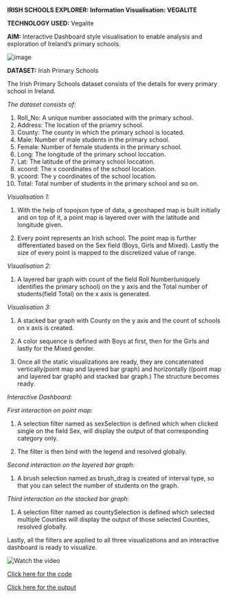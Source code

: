 **IRISH SCHOOLS EXPLORER: Information Visualisation: VEGALITE**

**TECHNOLOGY USED:** Vegalite

**AIM:** Interactive Dashboard style visualisation to enable analysis and exploration of Ireland’s primary schools. 

![image](https://user-images.githubusercontent.com/38240162/81474466-860d6680-91fd-11ea-8d97-c0262781bc72.png)


**DATASET:** Irish Primary Schools 

The Irish Primary Schools dataset consists of the details for every primary school in Ireland.

*The dataset consists of:*
	
  1. Roll_No: A unique number associated with the primary school.
  2. Address: The location of the priamry school.
  3. County: The county in which the primary school is located.
  4. Male: Number of male students in the primary school.
  5. Female: Number of female students in the primary school.
  6. Long: The longitude of the primary school loccation.
  7. Lat: The latitude of the primary school loccation.
  8. xcoord: The x coordinates of the school location.
  9. ycoord: The y coordinates of the school location.
  10. Total: Total number of students in the primary school and so on.


*Visualisation 1:*

1. With the help of topojson type of data, a geoshaped map is built initially and on top of it, a point map is layered over with the latitude and longitude given. 

2. Every point represents an Irish school. The point map is further differentiated based on the Sex field (Boys, Girls and Mixed). Lastly the size of every point is mapped to the discretized value of range.


*Visualisation 2:*

1. A layered bar graph with count of the field Roll Number(uniquely identifies the primary school) on the y axis and the Total number of students(field Total) on the x axis is generated.


*Visualisation 3:*

1. A stacked bar graph with County on the y axis and the count of schools on x axis is created. 

2. A color sequence is defined with Boys at first, then for the Girls and lastly for the Mixed gender. 

3. Once all the static visualizations are ready, they are concatenated vertically(point map and layered bar graph) and horizontally ((point map and layered bar graph) and stacked bar graph.) The structure becomes ready.


*Interactive Dashboard:*

*First interaction on point map:*

1. A selection filter named as sexSelection is defined which when clicked single on the field Sex, will display the output of that corresponding category only. 

2. The filter is then bind with the legend and resolved globally. 

*Second interaction on the layered bar graph:*

1. A brush selection named as brush_drag is created of interval type, so that you can select the number of students on the graph. 

*Third interaction on the stacked bar graph:* 

1. A selection filter named as countySelection is defined which selected multiple Counties will display the output of those selected Counties, resolved globally. 


Lastly, all the filters are applied to all three visualizations and an interactive dashboard is ready to visualize.


![Watch the video](https://github.com/ktyagi12/Information_Visualizations/blob/master/IrishSchools/output/IrishSchools.gif)



[Click here for the code](https://github.com/ktyagi12/Information_Visualizations/tree/master/IrishSchools/code)

[Click here for the output](https://github.com/ktyagi12/Information_Visualizations/tree/master/IrishSchools/output)
